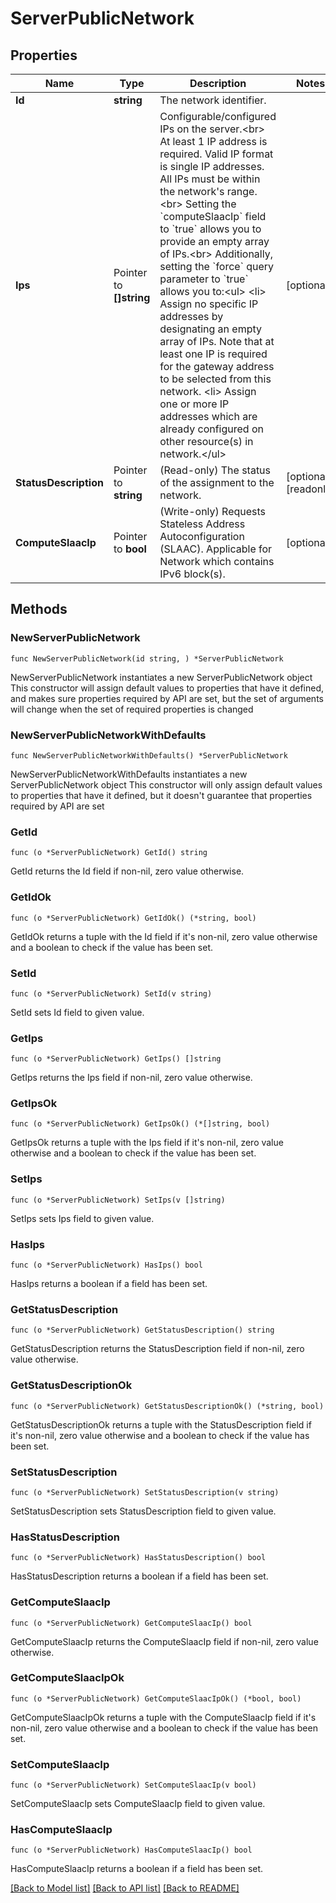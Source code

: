 # ServerPublicNetwork

## Properties

Name | Type | Description | Notes
------------ | ------------- | ------------- | -------------
**Id** | **string** | The network identifier. | 
**Ips** | Pointer to **[]string** | Configurable/configured IPs on the server.&lt;br&gt; At least 1 IP address is required. Valid IP format is single IP addresses. All IPs must be within the network&#39;s range.&lt;br&gt; Setting the &#x60;computeSlaacIp&#x60; field to &#x60;true&#x60; allows you to provide an empty array of IPs.&lt;br&gt; Additionally, setting the &#x60;force&#x60; query parameter to &#x60;true&#x60; allows you to:&lt;ul&gt; &lt;li&gt; Assign no specific IP addresses by designating an empty array of IPs. Note that at least one IP is required for the gateway address to be selected from this network. &lt;li&gt; Assign one or more IP addresses which are already configured on other resource(s) in network.&lt;/ul&gt; | [optional] 
**StatusDescription** | Pointer to **string** | (Read-only) The status of the assignment to the network. | [optional] [readonly] 
**ComputeSlaacIp** | Pointer to **bool** | (Write-only) Requests Stateless Address Autoconfiguration (SLAAC). Applicable for Network which contains IPv6 block(s). | [optional] 

## Methods

### NewServerPublicNetwork

`func NewServerPublicNetwork(id string, ) *ServerPublicNetwork`

NewServerPublicNetwork instantiates a new ServerPublicNetwork object
This constructor will assign default values to properties that have it defined,
and makes sure properties required by API are set, but the set of arguments
will change when the set of required properties is changed

### NewServerPublicNetworkWithDefaults

`func NewServerPublicNetworkWithDefaults() *ServerPublicNetwork`

NewServerPublicNetworkWithDefaults instantiates a new ServerPublicNetwork object
This constructor will only assign default values to properties that have it defined,
but it doesn't guarantee that properties required by API are set

### GetId

`func (o *ServerPublicNetwork) GetId() string`

GetId returns the Id field if non-nil, zero value otherwise.

### GetIdOk

`func (o *ServerPublicNetwork) GetIdOk() (*string, bool)`

GetIdOk returns a tuple with the Id field if it's non-nil, zero value otherwise
and a boolean to check if the value has been set.

### SetId

`func (o *ServerPublicNetwork) SetId(v string)`

SetId sets Id field to given value.


### GetIps

`func (o *ServerPublicNetwork) GetIps() []string`

GetIps returns the Ips field if non-nil, zero value otherwise.

### GetIpsOk

`func (o *ServerPublicNetwork) GetIpsOk() (*[]string, bool)`

GetIpsOk returns a tuple with the Ips field if it's non-nil, zero value otherwise
and a boolean to check if the value has been set.

### SetIps

`func (o *ServerPublicNetwork) SetIps(v []string)`

SetIps sets Ips field to given value.

### HasIps

`func (o *ServerPublicNetwork) HasIps() bool`

HasIps returns a boolean if a field has been set.

### GetStatusDescription

`func (o *ServerPublicNetwork) GetStatusDescription() string`

GetStatusDescription returns the StatusDescription field if non-nil, zero value otherwise.

### GetStatusDescriptionOk

`func (o *ServerPublicNetwork) GetStatusDescriptionOk() (*string, bool)`

GetStatusDescriptionOk returns a tuple with the StatusDescription field if it's non-nil, zero value otherwise
and a boolean to check if the value has been set.

### SetStatusDescription

`func (o *ServerPublicNetwork) SetStatusDescription(v string)`

SetStatusDescription sets StatusDescription field to given value.

### HasStatusDescription

`func (o *ServerPublicNetwork) HasStatusDescription() bool`

HasStatusDescription returns a boolean if a field has been set.

### GetComputeSlaacIp

`func (o *ServerPublicNetwork) GetComputeSlaacIp() bool`

GetComputeSlaacIp returns the ComputeSlaacIp field if non-nil, zero value otherwise.

### GetComputeSlaacIpOk

`func (o *ServerPublicNetwork) GetComputeSlaacIpOk() (*bool, bool)`

GetComputeSlaacIpOk returns a tuple with the ComputeSlaacIp field if it's non-nil, zero value otherwise
and a boolean to check if the value has been set.

### SetComputeSlaacIp

`func (o *ServerPublicNetwork) SetComputeSlaacIp(v bool)`

SetComputeSlaacIp sets ComputeSlaacIp field to given value.

### HasComputeSlaacIp

`func (o *ServerPublicNetwork) HasComputeSlaacIp() bool`

HasComputeSlaacIp returns a boolean if a field has been set.


[[Back to Model list]](../README.md#documentation-for-models) [[Back to API list]](../README.md#documentation-for-api-endpoints) [[Back to README]](../README.md)


